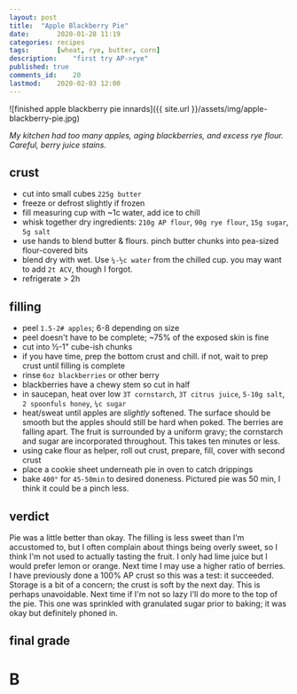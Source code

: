 ```yaml
---
layout: post
title: 	"Apple Blackberry Pie"
date:		2020-01-28 11:19
categories:	recipes
tags:		[wheat, rye, butter, corn] 
description: 	"first try AP->rye"
published: true
comments_id:	20
lastmod:	2020-02-03 12:00
---
```

![finished apple blackberry pie innards]({{ site.url }}/assets/img/apple-blackberry-pie.jpg)

_My kitchen had too many apples, aging blackberries, and excess rye flour. Careful, berry juice stains._

## crust

* cut into small cubes `225g butter`
* freeze or defrost slightly if frozen
* fill measuring cup with ~1c water, add ice to chill
* whisk together dry ingredients: `210g AP flour`, `90g rye flour`, `15g sugar`, `5g salt`
* use hands to blend butter & flours. pinch butter chunks into pea-sized flour-covered bits
* blend dry with wet. Use `¼-½c water` from the chilled cup. you may want to add `2t ACV`, though I forgot.
* refrigerate > 2h

## filling

* peel `1.5-2# apples`; 6-8 depending on size
* peel doesn't have to be complete; ~75% of the exposed skin is fine
* cut into ½-1" cube-ish chunks
* if you have time, prep the bottom crust and chill. if not, wait to prep crust until filling is complete
* rinse `6oz blackberries` or other berry
* blackberries have a chewy stem so cut in half
* in saucepan, heat over low `3T cornstarch`, `3T citrus juice`, `5-10g salt`, `2 spoonfuls honey`, `¼c sugar`
* heat/sweat until apples are _slightly_ softened. The surface should be smooth but the apples should still be hard when poked. The berries are falling apart. The fruit is surrounded by a uniform gravy; the cornstarch and sugar are incorporated throughout. This takes ten minutes or less. 
* using cake flour as helper, roll out crust, prepare, fill, cover with second crust
* place a cookie sheet underneath pie in oven to catch drippings
* bake `400°` for `45-50min` to desired doneness. Pictured pie was 50 min, I think it could be a pinch less.

## verdict

Pie was a little better than okay. The filling is less sweet than I'm accustomed to, but I often complain about things being overly sweet, so I think I'm not used to actually tasting the fruit. I only had lime juice but I would prefer lemon or orange. Next time I may use a higher ratio of berries. I have previously done a 100% AP crust so this was a test: it succeeded. Storage is a bit of a concern; the crust is soft by the next day. This is perhaps unavoidable. Next time if I'm not so lazy I'll do more to the top of the pie. This one was sprinkled with granulated sugar prior to baking; it was okay but definitely phoned in. 

## final grade

# B


